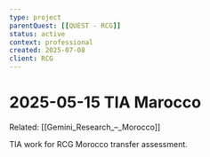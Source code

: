 ```yaml
---
type: project
parentQuest: [[QUEST - RCG]]
status: active
context: professional
created: 2025-07-08
client: RCG
---
```


# 2025-05-15 TIA Marocco

Related: [[Gemini_Research_–_Morocco]]

TIA work for RCG Morocco transfer assessment.